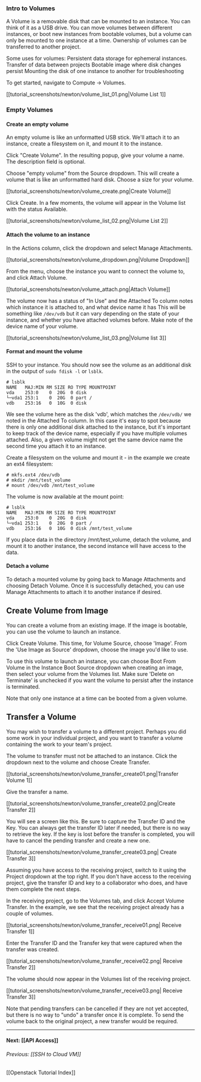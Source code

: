 ### Intro to Volumes 
A Volume is a removable disk that can be mounted to an instance.  You can think of it as a USB drive.  You can move volumes between different instances, or boot new instances from bootable volumes, but a volume can only be mounted to one instance at a time.  Ownership of volumes can be transferred to another project.

Some uses for volumes:
    Persistent data storage for ephemeral instances.
    Transfer of data between projects
    Bootable image where disk changes persist 
    Mounting the disk of one instance to another for troubleshooting
    
To get started, navigate to Compute -> Volumes.

[[tutorial_screenshots/newton/volume_list_01.png|Volume List 1]]

### Empty Volumes

#### Create an empty volume
An empty volume is like an unformatted USB stick.  We'll attach it to an instance, create a filesystem on it, and mount it to the instance.

Click "Create Volume". In the resulting popup, give your volume a name.  The description field is optional. 

Choose "empty volume" from the Source dropdown.  This will create a volume that is like an unformatted hard disk.  Choose a size for your volume.

[[tutorial_screenshots/newton/volume_create.png|Create Volume]]

Click Create.  In a few moments, the volume will appear in the Volume list with the status Available.

[[tutorial_screenshots/newton/volume_list_02.png|Volume List 2]]

#### Attach the volume to an instance
In the Actions column, click the dropdown and select Manage Attachments.  

[[tutorial_screenshots/newton/volume_dropdown.png|Volume Dropdown]]

From the  menu, choose the instance you want to connect the volume to, and click Attach Volume.

[[tutorial_screenshots/newton/volume_attach.png|Attach Volume]]

The volume now has a status of "In Use" and the Attached To column notes which instance it is attached to, and what device name it has  This will be something like `/dev/vdb` but it can vary depending on the state of your instance, and whether you have attached volumes before. Make note of the device name of your volume.

[[tutorial_screenshots/newton/volume_list_03.png|Volume list 3]]

#### Format and mount the volume
SSH to your instance.  You should now see the volume as an additional disk in the output of `sudo fdisk -l` or `lsblk`.

    # lsblk
    NAME   MAJ:MIN RM SIZE RO TYPE MOUNTPOINT
    vda    253:0    0  20G  0 disk 
    └─vda1 253:1    0  20G  0 part /
    vdb    253:16   0  10G  0 disk 
 
We see the volume here as the disk 'vdb', which matches the `/dev/vdb/` we noted in the Attached To column. In this case it's easy to spot because there is only one additional disk attached to the instance, but it's important to keep track of the device name, especially if you have multiple volumes attached.  Also, a given volume might not get the same device name the second time you attach it to an instance.

Create a filesystem on the volume and mount it - in the example we create an ext4 filesystem:

    # mkfs.ext4 /dev/vdb
    # mkdir /mnt/test_volume
    # mount /dev/vdb /mnt/test_volume 
    
The volume is now available at the mount point:

    # lsblk
    NAME   MAJ:MIN RM SIZE RO TYPE MOUNTPOINT
    vda    253:0    0  20G  0 disk 
    └─vda1 253:1    0  20G  0 part /
    vdb    253:16   0  10G  0 disk /mnt/test_volume
 
If you place data in the directory /mnt/test_volume, detach the volume, and mount it to another instance, the second instance will have access to the data.

#### Detach a volume
To detach a mounted volume by going back to Manage Attachments and choosing Detach Volume.  Once it is successfully detached, you can use Manage Attachments to attach it to another instance if desired.

## Create Volume from Image

You can create a volume from an existing image.  If the image is bootable, you can use the volume to launch an instance.

Click Create Volume.  This time, for Volume Source, choose 'Image'.  From the 'Use Image as Source' dropdown, choose the image you'd like to use.

To use this volume to launch an instance, you can choose Boot From Volume in the Instance Boot Source dropdown when creating an image, then select your volume from the Volumes list.  Make sure 'Delete on Terminate' is unchecked if you want the volume to persist after the instance is terminated.
 
Note that only one instance at a time can be booted from a given volume.

## Transfer a Volume

You may wish to transfer a volume to a different project.  Perhaps you did some work in your individual project, and you want to transfer a volume containing the work to your team's project.  

The volume to transfer must not be attached to an instance.  Click the dropdown next to the volume and choose Create Transfer.

[[tutorial_screenshots/newton/volume_transfer_create01.png|Transfer Volume 1]]

Give the transfer a name.

[[tutorial_screenshots/newton/volume_transfer_create02.png|Create Transfer 2]]

You will see a screen like this.  Be sure to capture the Transfer ID and the Key.  You can always get the transfer ID later if needed, but there is no way to retrieve the key.  If the key is lost before the transfer is completed, you will have to cancel the pending transfer and create a new one.

[[tutorial_screenshots/newton/volume_transfer_create03.png| Create Transfer 3]]

Assuming you have access to the receiving project, switch to it using the Project dropdown at the top right.  If you don't have access to the receiving project, give the transfer ID and key to a collaborator who does, and have them complete the next steps.

In the receiving project, go to the Volumes tab, and click Accept Volume Transfer.  In the example, we see that the receiving project already has a couple of volumes.

[[tutorial_screenshots/newton/volume_transfer_receive01.png| Receive Transfer 1]]

Enter the Transfer ID and the Transfer key that were captured when the transfer was created.

[[tutorial_screenshots/newton/volume_transfer_receive02.png| Receive Transfer 2]]

The volume should now appear in the Volumes list of the receiving project.

[[tutorial_screenshots/newton/volume_transfer_receive03.png| Receive Transfer 3]]

Note that pending transfers can be cancelled if they are not yet accepted, but there is no way to "undo" a transfer once it is complete.  To send the volume back to the original project, a new transfer would be required.

***
#### Next: [[API Access]]  
###### Previous:  [[SSH to Cloud VM]]
[[Openstack Tutorial Index]]  
